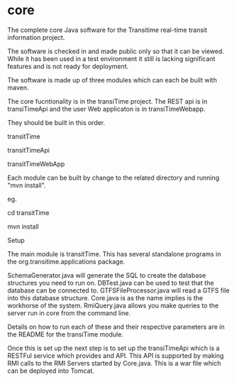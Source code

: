 core
====

The complete core Java software for the Transitime real-time transit information project.

The software is checked in and made public only so that it can be viewed. While it has been used in a test environment it still is lacking significant features and is not ready for deployment.

The software is made up of three modules which can each be built with maven.

The core fucntionality is in the transiTime project. The REST api is in transiTimeApi and the user Web applicaton is in transiTimeWebapp.

They should be built in this order.


transitTime

transitTimeApi

transitTimeWebApp


Each module can be built by change to the related directory and running "mvn install".

eg.

cd transitTime

mvn install

Setup

The main module is transitTime. This has several standalone programs in the org.transitime.applications package.

SchemaGenerator.java will generate the SQL to create the database structures you need to run on.
DBTest.java can be used to test that the database can be connected to.
GTFSFileProcessor.java will read a GTFS file into this database structure.
Core.java is as the name implies is the workhorse of the system. 
RmiQuery.java allows you make queries to the server run in core from the command line.

Details on how to run each of these and their respective parameters are in the README for the transiTime module.

Once this is set up the next step is to set up the transiTimeApi which is a RESTFul service which provides and API. This API is supported by making RMI calls to the RMI Servers started by Core.java. This is a war file which can be deployed into Tomcat. 



